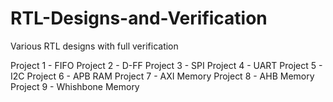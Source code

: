 # RTL-Designs-and-Verification
Various RTL designs with full verification

Project 1 - FIFO
Project 2 - D-FF
Project 3 - SPI
Project 4 - UART
Project 5 - I2C
Project 6 - APB RAM
Project 7 - AXI Memory
Project 8 - AHB Memory
Project 9 - Whishbone Memory
